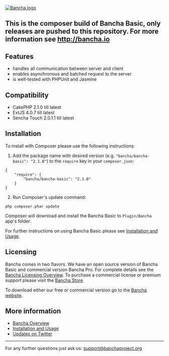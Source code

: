 [![Bancha logo](http://docs.banchaproject.org/wiki/images/github-logo.png)](http://banchaproject.com)

This is the composer build of Bancha Basic, only releases are pushed to this repository. For more information see http://bancha.io
------------------------------

Features
--------

*   handles all communication between server and client
*   enables asynchronous and batched request to the server
*   is well-tested with PHPUnit and Jasmine

Compatibility
-------------
*   CakePHP 2.1.0 till latest
*   ExtJS 4.0.7 till latest
*   Sencha Touch 2.0.1.1 till latest

Installation
------------

To install with Composer please use the following instructions:

1. Add the package name with desired version (e.g. `"bancha/bancha-basic": "2.1.0"`) to the `require` key in your `composer.json`:

```
{
    "require": {
        "bancha/bancha-basic": "2.1.0"
    }
}

```
2. Run Composer's update command:

```
php composer.phar update
```

Composer will download and install the Bancha Basic to `Plugin/Bancha` app's folder.

For further instructions on using Bancha Basic please see [Installation and Usage](http://bancha.io/documentation-basic-installation.html).

Licensing
---------

Bancha comes in two flavors. We have an open source version of Bancha Basic and commercial version Bancha Pro. 
For complete details see the [Bancha Licensing Overview](http://bancha.io/licensing.html). To purchase a commercial 
license or premium support please visit the [Bancha Store](http://bancha.io/store.html).

To download either our free or commercial version go to the [Bancha website](http://bancha.io/download.html).

More information
----------------

*   [Bancha Overview](http://bancha.io/)
*   [Installation and Usage](http://bancha.io/documentation.html)
*   [Updates on Twitter](http://twitter.com/#!/banchaproject)


------------------------------
For any further questions just ask us: support@banchaproject.org
